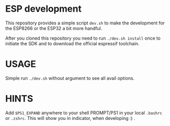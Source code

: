 # ESP development

This repository provides a simple script `dev.sh` to make the development for the ESP8266 or the ESP32 a bit more handful.

After you cloned this repository you need to run `./dev.sh install` once to initiate the SDK and to download the official espressif toolchain.


# USAGE

Simple run `./dev.sh` without argument to see all avail options.


# HINTS

Add `$PS1_EXPAND` anywhere to your shell PROMPT/PS1 in your local `.bashrc` or `.zshrc`. This will show you in indicator, when developing :) .
